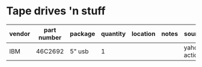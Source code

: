 # Tape drives 'n stuff

| vendor    | part number        | package  | quantity | location | notes                                         | source        | datasheet                                                                                |
|-----------|--------------------|----------|----------|----------|-----------------------------------------------|---------------|------------------------------------------------------------------------------------------|
| IBM       | 46C2692            | 5" usb   | 1        |          |                                               | yahoo actions |                                                                                          |
